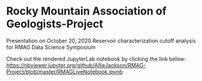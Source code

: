 # Rocky Mountain Association of Geologists-Project
Presentation on October 20, 2020
Reservoir characterization cutoff analysis for RMAG Data Science Symposium

Check out the rendered JupyterLab notebook by clicking the link below: 
https://nbviewer.jupyter.org/github/AllieJackson/RMAG-Project/blob/master/RMAGLiveNotebook.ipynb
